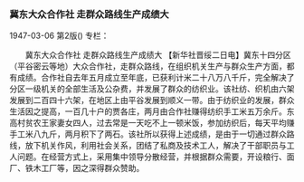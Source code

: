 ### 冀东大众合作社  走群众路线生产成绩大

1947-03-06
第2版()
专栏：

　　冀东大众合作社
    走群众路线生产成绩大
    【新华社晋绥二日电】冀东十四分区（平谷密云等地）大众合作社，走群众路线，在组织机关生产与群众生产方面，都有成绩。合作社自去年五月成立至年底，已获利计米二十八万八千斤，完全解决了分区一级机关的全部生活及公杂费，并发展了群众的纺织业。该社纺、织机由六架发展到二百四十六架，在地区上由平谷发展到顺义一带。由于纺织业的发展，群众生活因之提高，一百几十户的贾各庄，两月由合作社赚得纺织手工米五万余斤。东高村贫农王家妻女四人，过去常是一天吃不上一顿米饭，参加纺织后，每天平均赚手工米八九斤，两月积下了两石。该社所以获得上述成绩，是由于一切通过群众路线，放下机关作风，利用社会关系，团结了私商及技术工人，解决了干部职员与工人问题。在经营方式上，采用集中领导分散经营，并根据群众需要，开设粮行、面厂、铁木工厂等，因之深得群众赞助。
